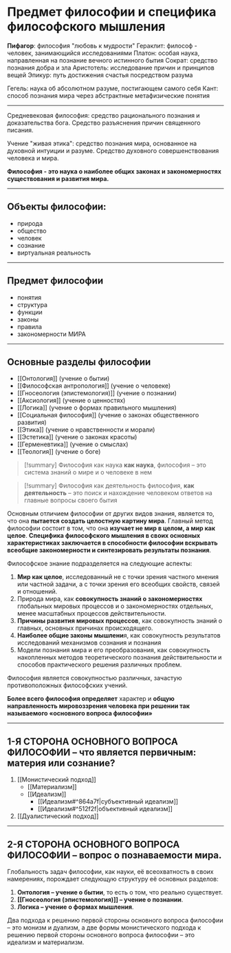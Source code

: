 # Предмет философии и специфика философского мышления

**Пифагор**: философия "любовь к мудрости"
Гераклит: философ - человек, занимающийся исследованиями
Платон: особая наука, направленная на познание вечного истинного бытия
Сократ: средство познания добра и зла
Аристотель: исследование причин и принципов вещей
Эпикур: путь достижения счастья посредством разума

Гегель: наука об абсолютном разуме, постигающем самого себя
Кант: способ познания мира через абстрактные метафизические понятия
***
Средневековая философия: средство рационального познания и доказательства бога. Средство разъяснения причин священного писания.

Учение "живая этика": средство познания мира, основанное на духовной интуиции и разуме. Средство духовного совершенствования человека и мира.

**Философия - это наука о наиболее общих законах и закономерностях существования и развития мира.**
***
## Объекты философии:
- природа
- общество
- человек
- сознание
- виртуальная реальность
***
## Предмет философии
- понятия
- структура
- функции
- законы
- правила
- закономерности
МИРА
***
## Основные разделы философии
- [[Онтология]] (учение о бытии)
- [[Философская антропология]] (учение о человеке)
- [[Гносеология (эпистемология)]] (учение о познании)
- [[Аксиология]] (учение о ценностях)
- [[Логика]] (учение о формах правильного мышления)
- [[Социальная философия]] (учение о законах общественного развития)
- [[Этика]] (учение о нравственности и морали)
- [[Эстетика]] (учение о законах красоты)
- [[Герменевтика]] (учение о смыслах)
- [[Теология]] (учение о боге)



> [!summary] Философия как наука
> **как наука**, философия – это система знаний о мире и о человеке в нем

> [!summary] Философия как деятельность
> философия, **как деятельность** – это поиск и нахождение человеком ответов на главные вопросы своего бытия

Основным отличием философии от других видов знания, является то, что она **пытается создать целостную картину мира**.
Главный метод философии состоит в том, что она **изучает не мир в целом, а мир как целое**.
**Специфика философского мышления в своих основных характеристиках заключается в способности философии вскрывать всеобщие закономерности и синтезировать результаты познания**.

Философское знание подразделяется на следующие аспекты:
1. **Мир как целое**, исследованный не с точки зрения частного мнения или частной задачи, а с точки зрения его всеобщих свойств, связей и отношений.
2. Природа мира, как **совокупность знаний о закономерностях** глобальных мировых процессов и о закономерностях отдельных, менее масштабных процессов действительности.
3. **Причины развития мировых процессов**, как совокупность знаний о главных, основных причинах происходящего.
4. **Наиболее общие законы мышлени**я, как совокупность результатов исследований механизмов сознания и познания
5. Модели познания мира и его преобразования, как совокупность накопленных методов теоретического познания действительности и способов практического решения различных проблем.

Философия является совокупностью различных, зачастую противоположных философских учений.

**Более всего философия определяет** характер и **общую направленность мировоззрения человека при решении так называемого «основного вопроса философии»**

***
## 1-Я СТОРОНА ОСНОВНОГО ВОПРОСА ФИЛОСОФИИ – что является первичным: материя или сознание?
1. [[Монистический подход]]
	- [[Материализм]]
	- [[Идеализм]]
		- [[Идеализм#^864a7f|субъективный идеализм]]
		- [[Идеализм#^512f2f|объективный идеализм]]
2. [[Дуалистический подход]]
***
## 2-Я СТОРОНА ОСНОВНОГО ВОПРОСА ФИЛОСОФИИ – вопрос о познаваемости мира.
Глобальность задач философии, как науки, её всеохватность в своих намерениях, порождает следующую структуру её основных разделов:
1. **Онтология – учение о бытии**, то есть о том, что реально существует.
2. **[[Гносеология (эпистемология)]] – учение о познании**.
3. **Логика – учение о формах мышления**.


Два подхода к решению первой стороны основного вопроса философии – это монизм и дуализм, а две формы монистического подхода к решению первой стороны основного вопроса философии – это идеализм и материализм.